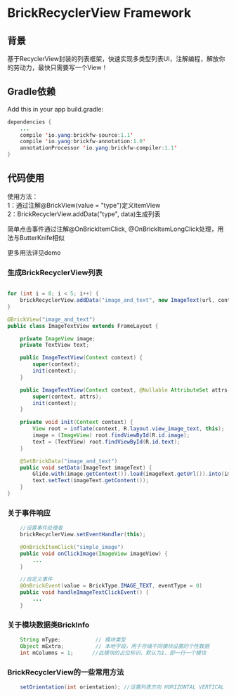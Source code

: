 # BrickRecyclerView Framework

## 背景
基于RecyclerView封装的列表框架，快速实现多类型列表UI，注解编程，解放你的劳动力，最快只需要写一个View！

## Gradle依赖

Add this in your app build.gradle:

```java
dependencies {
    ...
    compile 'io.yang:brickfw-source:1.1'
    compile 'io.yang:brickfw-annotation:1.0'
    annotationProcessor 'io.yang:brickfw-compiler:1.1'
}
```

## 代码使用

使用方法：</br>
1：通过注解@BrickView(value = "type")定义itemView</br>
2：BrickRecyclerView.addData("type", data)生成列表

简单点击事件通过注解@OnBrickItemClick, @OnBrickItemLongClick处理，用法与ButterKnife相似

更多用法详见demo

### 生成BrickRecyclerView列表
```java

for (int i = 0; i < 5; i++) {
    brickRecyclerView.addData("image_and_text", new ImageText(url, content));
}

@BrickView("image_and_text")
public class ImageTextView extends FrameLayout {

    private ImageView image;
    private TextView text;

    public ImageTextView(Context context) {
        super(context);
        init(context);
    }

    public ImageTextView(Context context, @Nullable AttributeSet attrs) {
        super(context, attrs);
        init(context);
    }

    private void init(Context context) {
        View root = inflate(context, R.layout.view_image_text, this);
        image = (ImageView) root.findViewById(R.id.image);
        text = (TextView) root.findViewById(R.id.text);
    }

    @SetBrickData("image_and_text")
    public void setData(ImageText imageText) {
        Glide.with(image.getContext()).load(imageText.getUrl()).into(image);
        text.setText(imageText.getContent());
    }
}
```

### 关于事件响应
```java
    //设置事件处理者
    brickRecyclerView.setEventHandler(this);

    @OnBrickItemClick("simple_image")
    public void onClickImage(ImageView imageView) {
        ...
    }

    //自定义事件
    @OnBrickEvent(value = BrickType.IMAGE_TEXT, eventType = 0)
    public void handleImageTextClickEvent() {
        ...
    }
```

### 关于模块数据类BrickInfo
```java
    String mType;           // 模块类型
    Object mExtra;          // 本地字段，用于存储不同模块设置的个性数据
    int mColumns = 1;      //此模块的占位标识，默认为1，即一行一个模块
```

### BrickRecyclerView的一些常用方法
```java
    setOrientation(int orientation); //设置列表方向 HORIZONTAL VERTICAL
```



